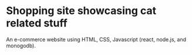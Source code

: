 # Shopping site showcasing cat related stuff
An e-commerce website using HTML, CSS, Javascript (react, node.js, and monogodb).
